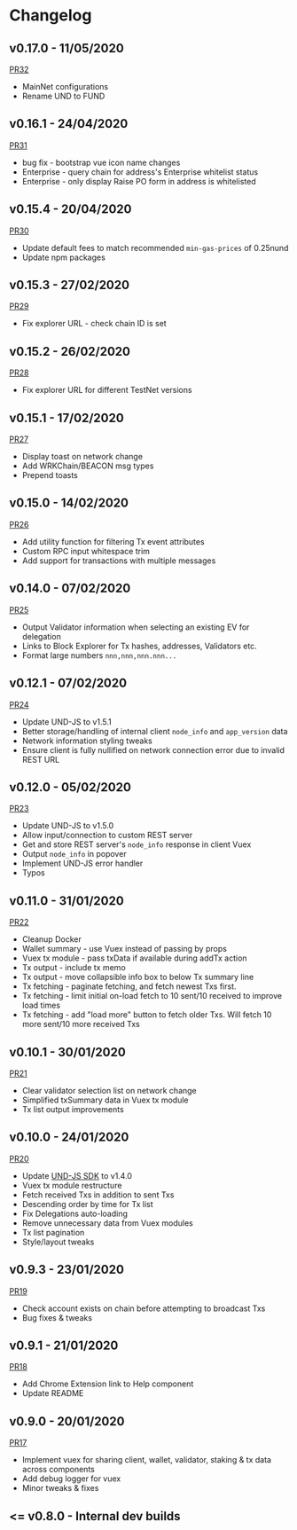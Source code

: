# Changelog

## v0.17.0 - 11/05/2020

[PR32](https://github.com/unification-com/web-wallet/pull/32)

- MainNet configurations
- Rename UND to FUND

## v0.16.1 - 24/04/2020

[PR31](https://github.com/unification-com/web-wallet/pull/31)

- bug fix - bootstrap vue icon name changes
- Enterprise - query chain for address's Enterprise whitelist status
- Enterprise - only display Raise PO form in address is whitelisted

## v0.15.4 - 20/04/2020

[PR30](https://github.com/unification-com/web-wallet/pull/30)

- Update default fees to match recommended `min-gas-prices` of 0.25nund
- Update npm packages

## v0.15.3 - 27/02/2020

[PR29](https://github.com/unification-com/web-wallet/pull/29)

- Fix explorer URL - check chain ID is set

## v0.15.2 - 26/02/2020

[PR28](https://github.com/unification-com/web-wallet/pull/28)

- Fix explorer URL for different TestNet versions

## v0.15.1 - 17/02/2020

[PR27](https://github.com/unification-com/web-wallet/pull/27)

- Display toast on network change
- Add WRKChain/BEACON msg types
- Prepend toasts

## v0.15.0 - 14/02/2020

[PR26](https://github.com/unification-com/web-wallet/pull/26)

- Add utility function for filtering Tx event attributes
- Custom RPC input whitespace trim
- Add support for transactions with multiple messages

## v0.14.0 - 07/02/2020

[PR25](https://github.com/unification-com/web-wallet/pull/25)

- Output Validator information when selecting an existing EV for delegation
- Links to Block Explorer for Tx hashes, addresses, Validators etc.
- Format large numbers `nnn,nnn,nnn.nnn...`

## v0.12.1 - 07/02/2020

[PR24](https://github.com/unification-com/web-wallet/pull/24)

- Update UND-JS to v1.5.1
- Better storage/handling of internal client `node_info` and `app_version` data
- Network information styling tweaks
- Ensure client is fully nullified on network connection error due to invalid REST URL

## v0.12.0 - 05/02/2020

[PR23](https://github.com/unification-com/web-wallet/pull/23)

- Update UND-JS to v1.5.0
- Allow input/connection to custom REST server
- Get and store REST server's `node_info` response in client Vuex
- Output `node_info` in popover
- Implement UND-JS error handler
- Typos

## v0.11.0 - 31/01/2020

[PR22](https://github.com/unification-com/web-wallet/pull/22)

- Cleanup Docker
- Wallet summary - use Vuex instead of passing by props
- Vuex tx module - pass txData if available during addTx action
- Tx output - include tx memo
- Tx output - move collapsible info box to below Tx summary line
- Tx fetching - paginate fetching, and fetch newest Txs first.
- Tx fetching - limit initial on-load fetch to 10 sent/10 received to
improve load times
- Tx fetching - add "load more" button to fetch older Txs. Will fetch 10
more sent/10 more received Txs

## v0.10.1 - 30/01/2020

[PR21](https://github.com/unification-com/web-wallet/pull/21)

- Clear validator selection list on network change
- Simplified txSummary data in Vuex tx module
- Tx list output improvements

## v0.10.0 - 24/01/2020

[PR20](https://github.com/unification-com/web-wallet/pull/20)

- Update [UND-JS SDK](https://github.com/unification-com/und-js) to v1.4.0
- Vuex tx module restructure
- Fetch received Txs in addition to sent Txs
- Descending order by time for Tx list
- Fix Delegations auto-loading
- Remove unnecessary data from Vuex modules
- Tx list pagination
- Style/layout tweaks

## v0.9.3 - 23/01/2020

[PR19](https://github.com/unification-com/web-wallet/pull/19)

- Check account exists on chain before attempting to broadcast Txs
- Bug fixes & tweaks

## v0.9.1 - 21/01/2020

[PR18](https://github.com/unification-com/web-wallet/pull/18)

- Add Chrome Extension link to Help component
- Update README

## v0.9.0 - 20/01/2020

[PR17](https://github.com/unification-com/web-wallet/pull/17)

- Implement vuex for sharing client, wallet, validator, staking & 
tx data across components
- Add debug logger for vuex
- Minor tweaks & fixes

## <= v0.8.0 - Internal dev builds
